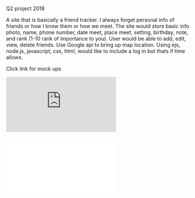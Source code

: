 Q2 project 2018

A site that is basically a friend tracker. I always forget personal info of friends or how I know them or how we meet. The site would store basic info photo, name, phone number, date meet, place meet, setting, birthday, note, and rank (1-10 rank of importance to you). User would be able to add, edit, view, delete friends. Use Google api to bring up map location. Using ejs, node.js, javascript, css, html, would like to include a log in but thats if time allows.

Click link for mock ups

![mock up](https://github.com/dirkruschhaupt/Q2_project/blob/master/Friend%20Ranker.pdf)

![mock up](/Friend%20Ranker.pdf)
